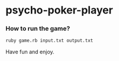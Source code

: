 # psycho-poker-player

### How to run the game?
```sh
ruby game.rb input.txt output.txt
```

Have fun and enjoy.